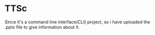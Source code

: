 # TTSc
Since it's a command line interface(CLI) project, so i have uploaded the .pptx file to give information about it.
